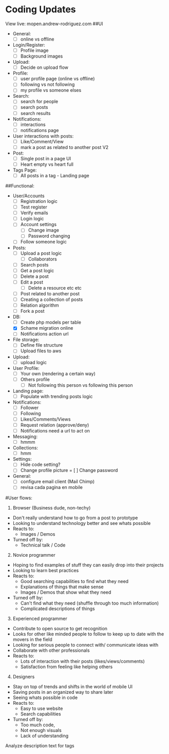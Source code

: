 # Coding Updates
View live: mopen.andrew-rodriguez.com
##UI 
* General: 
  - [ ] online vs offline
* Login/Register:
  - [ ] Profile image
  - [ ] Background images
* Upload:
  - [ ] Decide on upload flow
* Profile:
  - [ ] user profile page (online vs offline)
  - [ ] following vs not following 
  - [ ] my profile vs someone elses
* Search:
  - [ ] search for people
  - [ ] search posts
  - [ ] search results
* Notifications:
  - [ ] interactions
  - [ ] notifications page
* User interactions with posts:
  - [ ] Like/Comment/View
  - [ ] mark a post as related to another post V2
* Post:
  - [ ] Single post in a page UI
  - [ ] Heart empty vs heart full
* Tags Page:
  - [ ] All posts in a tag - Landing page

##Functional:
* User/Accounts
  - [ ] Registration logic
  - [ ] Test register
  - [ ] Verify emails
  - [ ] Login logic
  - [ ] Account settings
    - [ ] Change image
    - [ ] Password changing
  - [ ] Follow someone logic
* Posts:
  - [ ] Upload a post logic
    - [ ] Collaborators
  - [ ] Search posts
  - [ ] Get a post logic
  - [ ] Delete a post
  - [ ] Edit a post
    - [ ] Delete a resource etc etc
  - [ ] Post related to another post
  - [ ] Creating a collection of posts
  - [ ] Relation algorithm
  - [ ] Fork a post
* DB:
  - [ ] Create php models per table
  - [X] Schame migration online
  - [ ] Notifications action url
* File storage:
  - [ ] Define file structure
  - [ ] Upload files to aws
* Upload:
  - [ ] upload logic
* User Profile:
  - [ ] Your own (rendering a certain way)
  - [ ] Others profile
    - [ ] Not following this person vs following this person
* Landing page:
  - [ ] Populate with trending posts logic
* Notifications:
  - [ ] Follower
  - [ ] Following
  - [ ] Likes/Comments/Views
  - [ ] Request relation (approve/deny)
  - [ ] Notifications need a url to act on
* Messaging: 
  - [ ] hmmm
* Collections:
  - [ ] hmm
* Settings:
  - [ ] Hide code setting?
  - [ ] Change profile picture
  = [ ] Change password
* General:
  - [ ] configure email client (Mail Chimp)
  - [ ] revisa cada pagina en mobile

#User flows:
1. Browser (Business dude, non-techy)
  * Don't really understand how to go from a post to prototype
  * Looking to understand technology better and see whats possible
  * Reacts to: 
    * Images / Demos
  * Turned off by: 
    * Technical talk / Code
2. Novice programmer
  * Hoping to find examples of stuff they can easily drop into their projects
  * Looking to learn best practices
  * Reacts to: 
	* Good searching capabilities to find what they need
	* Explanations of things that make sense
	* Images / Demos that show what they need
  * Turned off by:
    * Can't find what they need (shuffle through too much information)
    * Complicated descriptions of things
3. Experienced programmer
  * Contribute to open source to get recognition
  * Looks for other like minded people to follow to keep up to date with the movers in the field
  * Looking for serious people to connect with/ communicate ideas with
  * Collaborate with other professionals
  * Reacts to:
    * Lots of interaction with their posts (likes/views/comments)
    * Satisfaction from feeling like helping others
4. Designers 
  * Stay on top of trends and shifts in the world of mobile UI
  * Saving posts in an organized way to share later
  * Seeing whats possible in code
  * Reacts to:
    * Easy to use website
    * Search capabilities
  * Turned off by:
    * Too much code,
    * Not enough visuals
    * Lack of understanding


Analyze description text for tags








